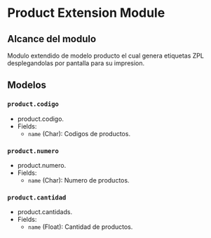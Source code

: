 # Product Extension Module

## Alcance del modulo

Modulo extendido de modelo producto el cual genera etiquetas ZPL desplegandolas por pantalla para su impresion.

## Modelos 

### `product.codigo`
- product.codigo.
- Fields:
  - `name` (Char): Codigos de productos.

### `product.numero`
- product.numero.
- Fields:
  - `name` (Char): Numero de productos.

### `product.cantidad`
- product.cantidads.
- Fields:
  - `name` (Float): Cantidad de productos.
